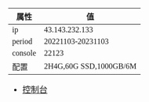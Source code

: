 <span  style="font-family: Simsun,serif; font-size: 17px; ">

| 属性     | 值      |
|--------------|---------------|
| ip | 43.143.232.133   |
| period | 20221103-20231103   |
| console | 22123   |
| 配置 | 2H4G,60G SSD,1000GB/6M    |

- [控制台](https://console.cloud.tencent.com/lighthouse/instance)

</span>